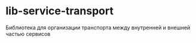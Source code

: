 # lib-service-transport

Библиотека для организации транспорта между внутренней и внешней частью сервисов